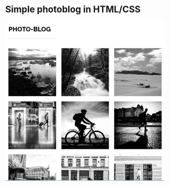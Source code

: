 # Simple photoblog in HTML/CSS
![image](https://raw.githubusercontent.com/marekhuckmann/Photoblog/master/img.png)
